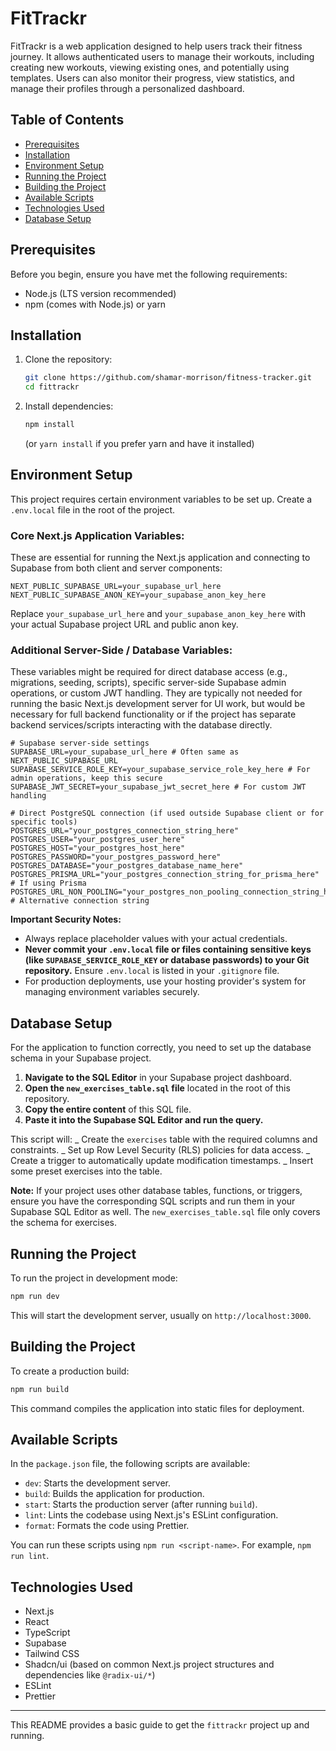 # FitTrackr

FitTrackr is a web application designed to help users track their fitness journey. It allows authenticated users to manage their workouts, including creating new workouts, viewing existing ones, and potentially using templates. Users can also monitor their progress, view statistics, and manage their profiles through a personalized dashboard.

## Table of Contents

- [Prerequisites](#prerequisites)
- [Installation](#installation)
- [Environment Setup](#environment-setup)
- [Running the Project](#running-the-project)
- [Building the Project](#building-the-project)
- [Available Scripts](#available-scripts)
- [Technologies Used](#technologies-used)
- [Database Setup](#database-setup)

## Prerequisites

Before you begin, ensure you have met the following requirements:

- Node.js (LTS version recommended)
- npm (comes with Node.js) or yarn

## Installation

1.  Clone the repository:
    ```bash
    git clone https://github.com/shamar-morrison/fitness-tracker.git
    cd fittrackr
    ```
2.  Install dependencies:
    ```bash
    npm install
    ```
    (or `yarn install` if you prefer yarn and have it installed)

## Environment Setup

This project requires certain environment variables to be set up. Create a `.env.local` file in the root of the project.

### Core Next.js Application Variables:

These are essential for running the Next.js application and connecting to Supabase from both client and server components:

```env
NEXT_PUBLIC_SUPABASE_URL=your_supabase_url_here
NEXT_PUBLIC_SUPABASE_ANON_KEY=your_supabase_anon_key_here
```

Replace `your_supabase_url_here` and `your_supabase_anon_key_here` with your actual Supabase project URL and public anon key.

### Additional Server-Side / Database Variables:

These variables might be required for direct database access (e.g., migrations, seeding, scripts), specific server-side Supabase admin operations, or custom JWT handling. They are typically not needed for running the basic Next.js development server for UI work, but would be necessary for full backend functionality or if the project has separate backend services/scripts interacting with the database directly.

```env
# Supabase server-side settings
SUPABASE_URL=your_supabase_url_here # Often same as NEXT_PUBLIC_SUPABASE_URL
SUPABASE_SERVICE_ROLE_KEY=your_supabase_service_role_key_here # For admin operations, keep this secure
SUPABASE_JWT_SECRET=your_supabase_jwt_secret_here # For custom JWT handling

# Direct PostgreSQL connection (if used outside Supabase client or for specific tools)
POSTGRES_URL="your_postgres_connection_string_here"
POSTGRES_USER="your_postgres_user_here"
POSTGRES_HOST="your_postgres_host_here"
POSTGRES_PASSWORD="your_postgres_password_here"
POSTGRES_DATABASE="your_postgres_database_name_here"
POSTGRES_PRISMA_URL="your_postgres_connection_string_for_prisma_here" # If using Prisma
POSTGRES_URL_NON_POOLING="your_postgres_non_pooling_connection_string_here" # Alternative connection string
```

**Important Security Notes:**

- Always replace placeholder values with your actual credentials.
- **Never commit your `.env.local` file or files containing sensitive keys (like `SUPABASE_SERVICE_ROLE_KEY` or database passwords) to your Git repository.** Ensure `.env.local` is listed in your `.gitignore` file.
- For production deployments, use your hosting provider's system for managing environment variables securely.

## Database Setup

For the application to function correctly, you need to set up the database schema in your Supabase project.

1.  **Navigate to the SQL Editor** in your Supabase project dashboard.
2.  **Open the `new_exercises_table.sql` file** located in the root of this repository.
3.  **Copy the entire content** of this SQL file.
4.  **Paste it into the Supabase SQL Editor and run the query.**

This script will:
_ Create the `exercises` table with the required columns and constraints.
_ Set up Row Level Security (RLS) policies for data access.
_ Create a trigger to automatically update modification timestamps.
_ Insert some preset exercises into the table.

**Note:** If your project uses other database tables, functions, or triggers, ensure you have the corresponding SQL scripts and run them in your Supabase SQL Editor as well. The `new_exercises_table.sql` file only covers the schema for exercises.

## Running the Project

To run the project in development mode:

```bash
npm run dev
```

This will start the development server, usually on `http://localhost:3000`.

## Building the Project

To create a production build:

```bash
npm run build
```

This command compiles the application into static files for deployment.

## Available Scripts

In the `package.json` file, the following scripts are available:

- `dev`: Starts the development server.
- `build`: Builds the application for production.
- `start`: Starts the production server (after running `build`).
- `lint`: Lints the codebase using Next.js's ESLint configuration.
- `format`: Formats the code using Prettier.

You can run these scripts using `npm run <script-name>`. For example, `npm run lint`.

## Technologies Used

- Next.js
- React
- TypeScript
- Supabase
- Tailwind CSS
- Shadcn/ui (based on common Next.js project structures and dependencies like `@radix-ui/*`)
- ESLint
- Prettier

---

This README provides a basic guide to get the `fittrackr` project up and running.
